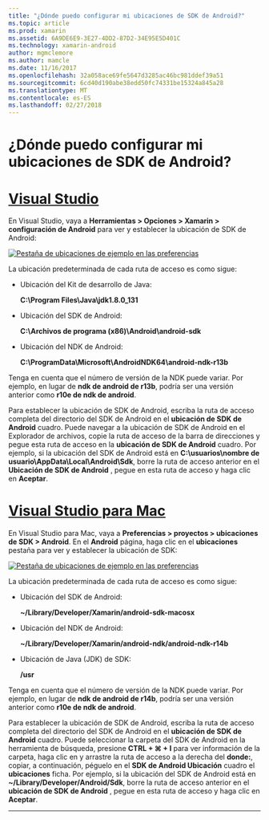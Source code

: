 ```yaml
---
title: "¿Dónde puedo configurar mi ubicaciones de SDK de Android?"
ms.topic: article
ms.prod: xamarin
ms.assetid: 6A9DE6E9-3E27-4DD2-87D2-34E95E5D401C
ms.technology: xamarin-android
author: mgmclemore
ms.author: mamcle
ms.date: 11/16/2017
ms.openlocfilehash: 32a058ace69fe5647d3285ac46bc981ddef39a51
ms.sourcegitcommit: 6cd40d190abe38edd50fc74331be15324a845a28
ms.translationtype: MT
ms.contentlocale: es-ES
ms.lasthandoff: 02/27/2018
---
```

# <a name="where-can-i-set-my-android-sdk-locations"></a>¿Dónde puedo configurar mi ubicaciones de SDK de Android?

# <a name="visual-studiotabvswin"></a>[Visual Studio](#tab/vswin)

En Visual Studio, vaya a **Herramientas > Opciones > Xamarin > configuración de Android** para ver y establecer la ubicación de SDK de Android:

[![Pestaña de ubicaciones de ejemplo en las preferencias](android-sdk-location-images/win/01-locations-sml.png)](android-sdk-location-images/win/01-locations.png)

La ubicación predeterminada de cada ruta de acceso es como sigue:

- Ubicación del Kit de desarrollo de Java: 

    **C:\\Program Files\\Java\\jdk1.8.0_131**

- Ubicación del SDK de Android: 

    **C:\\Archivos de programa (x86)\\Android\\android-sdk**

- Ubicación del NDK de Android: 

    **C:\\ProgramData\\Microsoft\\AndroidNDK64\\android-ndk-r13b**

Tenga en cuenta que el número de versión de la NDK puede variar. Por ejemplo, en lugar de **ndk de android de r13b**, podría ser una versión anterior como **r10e de ndk de android**.

Para establecer la ubicación de SDK de Android, escriba la ruta de acceso completa del directorio del SDK de Android en el **ubicación de SDK de Android** cuadro. Puede navegar a la ubicación de SDK de Android en el Explorador de archivos, copie la ruta de acceso de la barra de direcciones y pegue esta ruta de acceso en la **ubicación de SDK de Android** cuadro.
Por ejemplo, si la ubicación del SDK de Android está en **C:\\usuarios\\nombre de usuario\\AppData\\Local\\Android\\Sdk**, borre la ruta de acceso anterior en el  **Ubicación de SDK de Android** , pegue en esta ruta de acceso y haga clic en **Aceptar**.

# <a name="visual-studio-for-mactabvsmac"></a>[Visual Studio para Mac](#tab/vsmac)

En Visual Studio para Mac, vaya a **Preferencias > proyectos > ubicaciones de SDK > Android**. En el **Android** página, haga clic en el **ubicaciones** pestaña para ver y establecer la ubicación de SDK:

[![Pestaña de ubicaciones de ejemplo en las preferencias](android-sdk-location-images/mac/01-locations-sml.png)](android-sdk-location-images/mac/01-locations.png)

La ubicación predeterminada de cada ruta de acceso es como sigue:

- Ubicación del SDK de Android: 

    **~/Library/Developer/Xamarin/android-sdk-macosx**

- Ubicación del NDK de Android: 

    **~/Library/Developer/Xamarin/android-ndk/android-ndk-r14b**

- Ubicación de Java (JDK) de SDK: 

    **/usr**

Tenga en cuenta que el número de versión de la NDK puede variar. Por ejemplo, en lugar de **ndk de android de r14b**, podría ser una versión anterior como **r10e de ndk de android**.

Para establecer la ubicación de SDK de Android, escriba la ruta de acceso completa del directorio del SDK de Android en el **ubicación de SDK de Android** cuadro. Puede seleccionar la carpeta del SDK de Android en la herramienta de búsqueda, presione **CTRL + &#8984; + I** para ver información de la carpeta, haga clic en y arrastre la ruta de acceso a la derecha del **donde:**, copiar, a continuación, péguelo en el **SDK de Android Ubicación** cuadro el **ubicaciones** ficha. Por ejemplo, si la ubicación del SDK de Android está en **~/Library/Developer/Android/Sdk**, borre la ruta de acceso anterior en el **ubicación de SDK de Android** , pegue en esta ruta de acceso y haga clic en **Aceptar**.

-----
